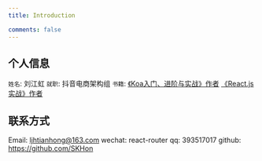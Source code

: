 ```yaml
---
title: Introduction

comments: false
---
```


## 个人信息

`姓名`: 刘江虹
`就职`: 抖音电商架构组
`书籍`: [《Koa入门、进阶与实战》作者](https://item.jd.com/10043942006112.html) [《React.js实战》作者](https://item.jd.com/50189138561.html)

## 联系方式

Email: ljhtianhong@163.com
wechat: react-router
qq: 393517017
github: https://github.com/SKHon

